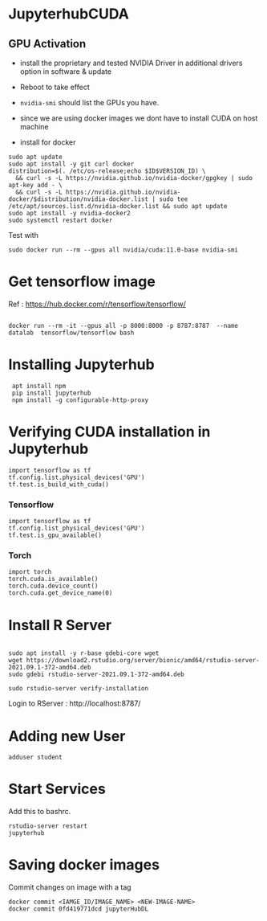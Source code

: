# JupyterhubCUDA

## GPU Activation

 - install the proprietary and tested NVIDIA Driver in additional drivers option in software & update
 - Reboot to take effect
 - `nvidia-smi` should list the GPUs you have.
 - since we are using docker images we dont have to install CUDA on host machine

 - install for docker
 ```
sudo apt update
sudo apt install -y git curl docker
distribution=$(. /etc/os-release;echo $ID$VERSION_ID) \
   && curl -s -L https://nvidia.github.io/nvidia-docker/gpgkey | sudo apt-key add - \
   && curl -s -L https://nvidia.github.io/nvidia-docker/$distribution/nvidia-docker.list | sudo tee /etc/apt/sources.list.d/nvidia-docker.list && sudo apt update
sudo apt install -y nvidia-docker2
sudo systemctl restart docker
```
Test with 
```
sudo docker run --rm --gpus all nvidia/cuda:11.0-base nvidia-smi
```

# Get tensorflow image 


Ref : https://hub.docker.com/r/tensorflow/tensorflow/
```

docker run --rm -it --gpus all -p 8000:8000 -p 8787:8787  --name datalab  tensorflow/tensorflow bash

```

# Installing Jupyterhub

```
 apt install npm
 pip install jupyterhub
 npm install -g configurable-http-proxy
```

# Verifying CUDA installation in Jupyterhub

```
import tensorflow as tf
tf.config.list.physical_devices('GPU')
tf.test.is_build_with_cuda()
```

### Tensorflow 
```
import tensorflow as tf
tf.config.list_physical_devices('GPU')
tf.test.is_gpu_available()

```

### Torch

```
import torch
torch.cuda.is_available()
torch.cuda.device_count()
torch.cuda.get_device_name(0)

```

# Install R Server

```

sudo apt install -y r-base gdebi-core wget
wget https://download2.rstudio.org/server/bionic/amd64/rstudio-server-2021.09.1-372-amd64.deb
sudo gdebi rstudio-server-2021.09.1-372-amd64.deb

sudo rstudio-server verify-installation

```

Login to RServer : http://localhost:8787/

# Adding new User

```
adduser student

```

# Start Services

Add this to bashrc.
```
rstudio-server restart
jupyterhub
```

# Saving docker images

Commit changes on image with a tag
```
docker commit <IAMGE_ID/IMAGE_NAME> <NEW-IMAGE-NAME>
docker commit 0fd419771dcd jupyterHubDL

```
